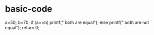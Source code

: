 # basic-code
a=50;
b=70;
if (a==b)
printf(" both are equal");
else
printf(" both are not equal");
return 0;
